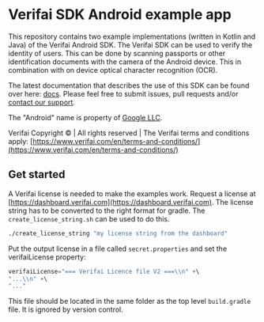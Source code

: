 # Verifai SDK Android example app

This repository contains two example implementations (written in Kotlin and
Java) of the Verifai Android SDK. The Verifai SDK can be used to verify the
identity of users. This can be done by scanning passports or other
identification documents with the camera of the Android device. This in
combination with on device optical character recognition (OCR).

The latest documentation that describes the use of this SDK can be found over
here: [docs](https://docs.verifai.com/sdk/android/). Please feel free to submit
issues, pull requests and/or
[contact our support](https://www.verifai.com/en/support/).

The "Android" name is property of
[Google LLC](https://developer.android.com/legal).

Verifai Copyright © | All rights reserved | The Verifai terms and conditions
apply: [https://www.verifai.com/en/terms-and-conditions/](https://www.verifai.com/en/terms-and-conditions/)

## Get started

A Verifai license is needed to make the examples work.
Request a license at [https://dashboard.verifai.com](https://dashboard.verifai.com).
The license string has to be converted to the right format for gradle.
The `create_license_string.sh` can be used to do this.

```bash
./create_license_string "my license string from the dashboard"
```

Put the output license in a file called `secret.properties` and set the verifaiLicense property:

```gradle
verifaiLicense="=== Verifai Licence file V2 ===\\n" +\
"...\\n" +\
"..."
```

This file should be located in the same folder as the top level `build.gradle` file.
It is ignored by version control.
